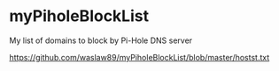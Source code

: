 # myPiholeBlockList
My list of domains to block by Pi-Hole DNS server


https://github.com/waslaw89/myPiholeBlockList/blob/master/hostst.txt
